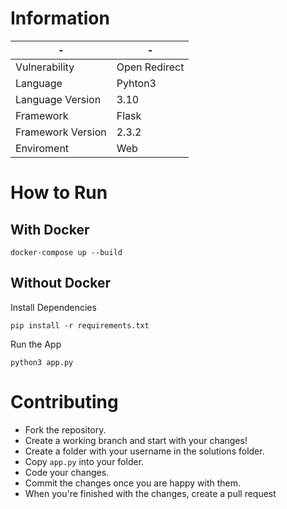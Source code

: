 # Information

| - | - |
| ------ | ------ |
| Vulnerability | Open Redirect |
| Language | Pyhton3 |
| Language Version | 3.10 |
| Framework | Flask |
| Framework Version | 2.3.2 |
| Enviroment | Web |

# How to Run

## With Docker

``` 
docker-compose up --build
```

## Without Docker

Install Dependencies

```
pip install -r requirements.txt
```

Run the App

```
python3 app.py
```

# Contributing

- Fork the repository.
- Create a working branch and start with your changes!
- Create a folder with your username in the solutions folder.
- Copy ```app.py``` into your folder.
- Code your changes. 
- Commit the changes once you are happy with them.
- When you're finished with the changes, create a pull request
